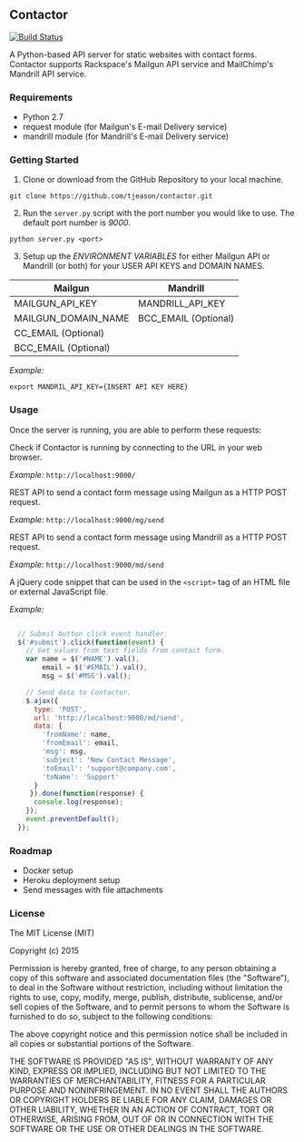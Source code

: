 ## Contactor

[![Build Status](https://travis-ci.org/tjeason/contactor.svg?branch=master)](https://travis-ci.org/tjeason/contactor)

A Python-based API server for static websites with contact forms. Contactor supports
Rackspace's Mailgun API service and MailChimp's Mandrill API service.

### Requirements

+ Python 2.7
+ request module (for Mailgun's E-mail Delivery service)
+ mandrill module (for Mandrill's E-mail Delivery service)

### Getting Started

1. Clone or download from the GitHub Repository to your local machine.

```shell
git clone https://github.com/tjeason/contactor.git
```

2. Run the `server.py` script with the port number you would like to use. The default port number is *9000*.

```shell
python server.py <port>
```

3. Setup up the _ENVIRONMENT VARIABLES_ for either Mailgun API or Mandrill (or both)
for your USER API KEYS and DOMAIN NAMES.

| Mailgun | Mandrill |
| ------- | -------- |
| MAILGUN_API_KEY | MANDRILL_API_KEY |
| MAILGUN_DOMAIN_NAME | BCC_EMAIL (Optional) |
| CC_EMAIL (Optional) | |
| BCC_EMAIL (Optional) | | 

*Example:*
```shell
export MANDRIL_API_KEY={INSERT API KEY HERE}
```

### Usage
Once the server is running, you are able to perform these requests:

Check if Contactor is running by connecting to the URL in your web browser.

*Example:*
`http://localhost:9000/`

REST API to send a contact form message using Mailgun as a HTTP POST request.

*Example:*
`http://localhost:9000/mg/send`

REST API to send a contact form message using Mandrill as a HTTP POST request.

*Example:*
`http://localhost:9000/md/send`

A jQuery code snippet that can be used in the `<script>` tag of an HTML file or external JavaScript file.

*Example:*

```javascript

  // Submit button click event handler.
  $('#submit').click(function(event) {
    // Get values from text fields from contact form.
    var name = $('#NAME').val(),
        email = $('#EMAIL').val(),
        msg = $('#MSG').val();

    // Send data to Contactor.
    $.ajax({
      type: 'POST',
      url: 'http://localhost:9000/md/send',
      data: {
        'fromName': name,
        'fromEmail': email,
        'msg': msg,
        'subject': 'New Contact Message',
        'toEmail': 'support@company.com',
        'toName': 'Support'
      }
     }).done(function(response) {
      console.log(response);
    });
    event.preventDefault();
  });
```

### Roadmap

 + Docker setup
 + Heroku deployment setup
 + Send messages with file attachments

### License

The MIT License (MIT)

Copyright (c) 2015

Permission is hereby granted, free of charge, to any person obtaining a copy
of this software and associated documentation files (the "Software"), to deal
in the Software without restriction, including without limitation the rights
to use, copy, modify, merge, publish, distribute, sublicense, and/or sell
copies of the Software, and to permit persons to whom the Software is
furnished to do so, subject to the following conditions:

The above copyright notice and this permission notice shall be included in
all copies or substantial portions of the Software.

THE SOFTWARE IS PROVIDED "AS IS", WITHOUT WARRANTY OF ANY KIND, EXPRESS OR
IMPLIED, INCLUDING BUT NOT LIMITED TO THE WARRANTIES OF MERCHANTABILITY,
FITNESS FOR A PARTICULAR PURPOSE AND NONINFRINGEMENT. IN NO EVENT SHALL THE
AUTHORS OR COPYRIGHT HOLDERS BE LIABLE FOR ANY CLAIM, DAMAGES OR OTHER
LIABILITY, WHETHER IN AN ACTION OF CONTRACT, TORT OR OTHERWISE, ARISING FROM,
OUT OF OR IN CONNECTION WITH THE SOFTWARE OR THE USE OR OTHER DEALINGS IN
THE SOFTWARE.
